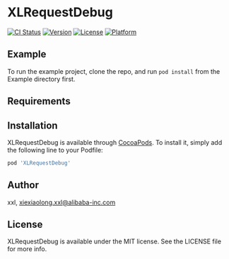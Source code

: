 # XLRequestDebug

[![CI Status](https://img.shields.io/travis/xxl/XLRequestDebug.svg?style=flat)](https://travis-ci.org/xxl/XLRequestDebug)
[![Version](https://img.shields.io/cocoapods/v/XLRequestDebug.svg?style=flat)](https://cocoapods.org/pods/XLRequestDebug)
[![License](https://img.shields.io/cocoapods/l/XLRequestDebug.svg?style=flat)](https://cocoapods.org/pods/XLRequestDebug)
[![Platform](https://img.shields.io/cocoapods/p/XLRequestDebug.svg?style=flat)](https://cocoapods.org/pods/XLRequestDebug)

## Example

To run the example project, clone the repo, and run `pod install` from the Example directory first.

## Requirements

## Installation

XLRequestDebug is available through [CocoaPods](https://cocoapods.org). To install
it, simply add the following line to your Podfile:

```ruby
pod 'XLRequestDebug'
```

## Author

xxl, xiexiaolong.xxl@alibaba-inc.com

## License

XLRequestDebug is available under the MIT license. See the LICENSE file for more info.
